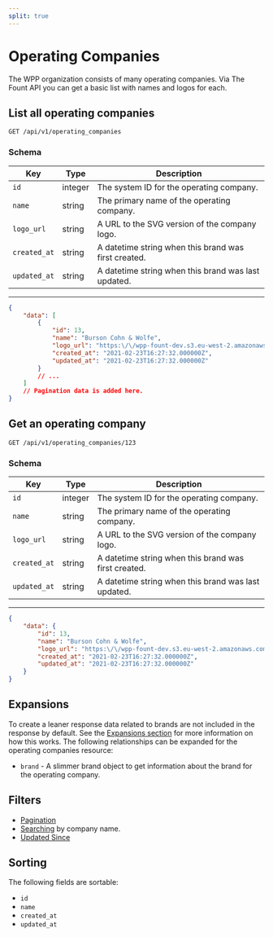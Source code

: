 ```yaml
---
split: true
---
```


# Operating Companies

The WPP organization consists of many operating companies. Via The Fount API you can get a basic list with names and
logos for each.

## List all operating companies

```http request
GET /api/v1/operating_companies
```

### Schema

| Key | Type | Description |
| --- | ---- | ----------- |
| `id` | integer | The system ID for the operating company. |
| `name` | string | The primary name of the operating company. |
| `logo_url` | string | A URL to the SVG version of the company logo. |
| `created_at` | string | A datetime string when this brand was first created. |
| `updated_at` | string | A datetime string when this brand was last updated. |

---

```json
{
    "data": [
        {
            "id": 13,
            "name": "Burson Cohn & Wolfe",
            "logo_url": "https:\/\/wpp-fount-dev.s3.eu-west-2.amazonaws.com\/logos\/svg\/burson-cohn-wolfe-logo-9-july-2020.svg",
            "created_at": "2021-02-23T16:27:32.000000Z",
            "updated_at": "2021-02-23T16:27:32.000000Z"
        }
        // ...
    ]
    // Pagination data is added here.
}
```

## Get an operating company

```http request
GET /api/v1/operating_companies/123
```

### Schema

| Key | Type | Description |
| --- | ---- | ----------- |
| `id` | integer | The system ID for the operating company. |
| `name` | string | The primary name of the operating company. |
| `logo_url` | string | A URL to the SVG version of the company logo. |
| `created_at` | string | A datetime string when this brand was first created. |
| `updated_at` | string | A datetime string when this brand was last updated. |

---

```json
{
    "data": {
        "id": 13,
        "name": "Burson Cohn & Wolfe",
        "logo_url": "https:\/\/wpp-fount-dev.s3.eu-west-2.amazonaws.com\/logos\/svg\/burson-cohn-wolfe-logo-9-july-2020.svg",
        "created_at": "2021-02-23T16:27:32.000000Z",
        "updated_at": "2021-02-23T16:27:32.000000Z"
    }
}
```

## Expansions

To create a leaner response data related to brands are not included in the response by default. See
the [Expansions section](../expansions.md) for more information on how this works. The following relationships can be
expanded for the operating companies resource:

- `brand` - A slimmer brand object to get information about the brand for the operating company.

## Filters

- [Pagination](../pagination.md)
- [Searching](../filters.md) by company name.
- [Updated Since](../filters.md)

## Sorting

The following fields are sortable:

- `id`
- `name`
- `created_at`
- `updated_at`
